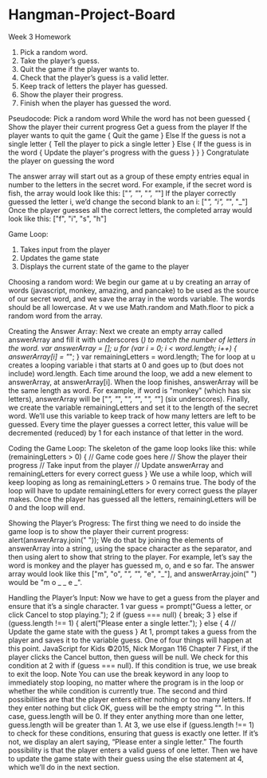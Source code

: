 # Hangman-Project-Board
Week 3 Homework
1. Pick a random word.
2. Take the player’s guess.
3. Quit the game if the player wants to.
4. Check that the player’s guess is a valid letter.
5. Keep track of letters the player has guessed.
6. Show the player their progress.
7. Finish when the player has guessed the word.

Pseudocode:
Pick a random word
While the word has not been guessed {
 Show the player their current progress
 Get a guess from the player
 If the player wants to quit the game {
 Quit the game
 }
 Else If the guess is not a single letter {
 Tell the player to pick a single letter
 }
 Else {
 If the guess is in the word {
 Update the player's progress with the guess
 }
 }
}
Congratulate the player on guessing the word

The answer array will start out as a group of these empty
entries equal in number to the letters in the secret word. For
example, if the secret word is fish, the array would look like this:
["_", "_", "_", "_"]
If the player correctly guessed the letter i, we’d change the second blank to an i:
["_", "i", "_", "_"]
Once the player guesses all the correct letters, the completed
array would look like this:
["f", "i", "s", "h"]

Game Loop:
1. Takes input from the player
2. Updates the game state
3. Displays the current state of the game to the player

Choosing a random word:
We begin our game at u by creating an array of words
(javascript, monkey, amazing, and pancake) to be used as the
source of our secret word, and we save the array in the words
variable. The words should be all lowercase. At v we use
Math.random and Math.floor to pick a random word from the array.

Creating the Answer Array:
Next we create an empty array called answerArray and fill it with
underscores (_) to match the number of letters in the word.
var answerArray = [];
u for (var i = 0; i < word.length; i++) {
 answerArray[i] = "_";
}
var remainingLetters = word.length;
The for loop at u creates a looping variable i that starts at 0
and goes up to (but does not include) word.length. Each time around
the loop, we add a new element to answerArray, at answerArray[i].
When the loop finishes, answerArray will be the same length as word.
For example, if word is "monkey" (which has six letters), answerArray
will be ["_", "_", "_", "_", "_", "_"] (six underscores).
Finally, we create the variable remainingLetters and set it to
the length of the secret word. We’ll use this variable to keep track
of how many letters are left to be guessed. Every time the player
guesses a correct letter, this value will be decremented (reduced)
by 1 for each instance of that letter in the word.

Coding the Game Loop:
The skeleton of the game loop looks like this:
while (remainingLetters > 0) {
 // Game code goes here
 // Show the player their progress
 // Take input from the player
 // Update answerArray and remainingLetters for every correct guess
}
We use a while loop, which
will keep looping as long as
remainingLetters > 0 remains true.
The body of the loop will have
to update remainingLetters for every
correct guess the player makes. Once
the player has guessed all the letters,
remainingLetters will be 0 and the loop
will end.

Showing the Player’s Progress:
The first thing we need to do inside the game loop is to show the
player their current progress:
alert(answerArray.join(" "));
We do that by joining the elements of answerArray into a string,
using the space character as the separator, and then using alert
to show that string to the player. For example, let’s say the word
is monkey and the player has guessed m, o, and e so far. The
answer array would look like this ["m", "o", "_", "_", "e", "_"],
and answerArray.join(" ") would be "m o _ _ e _".

Handling the Player’s Input:
Now we have to get a guess from the player and ensure that it’s a
single character.
1 var guess = prompt("Guess a letter, or click Cancel to stop playing.");
2 if (guess === null) {
 break;
3 } else if (guess.length !== 1) {
 alert("Please enter a single letter.");
} else {
4 // Update the game state with the guess
}
At 1, prompt takes a guess from the player and saves it to the
variable guess. One of four things will happen at this point.
JavaScript for Kids
©2015, Nick Morgan 
116 Chapter 7
First, if the player clicks the Cancel button, then guess will be
null. We check for this condition at 2 with if (guess === null). If
this condition is true, we use break to exit the loop.
Note You can use the break keyword in any loop to immediately stop looping, no matter where the program is in the loop or whether the while
condition is currently true.
The second and third possibilities are that the player enters
either nothing or too many letters. If they enter nothing but click
OK, guess will be the empty string "". In this case, guess.length
will be 0. If they enter anything more than one letter, guess.length
will be greater than 1.
At 3, we use else if (guess.length !== 1) to check for these
conditions, ensuring that guess is exactly one letter. If it’s not,
we display an alert saying, “Please enter a single letter.”
The fourth possibility is that the player enters a valid guess of
one letter. Then we have to update the game state with their guess
using the else statement at 4, which we’ll do in the next section.
